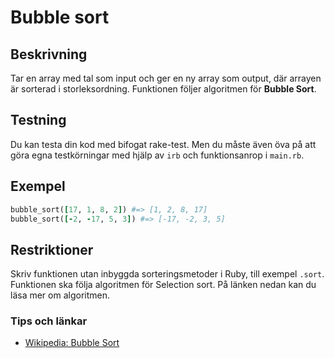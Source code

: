 # Bubble sort

## Beskrivning
Tar en array med tal som input och ger en ny array som output, där arrayen är sorterad i storleksordning. Funktionen följer algoritmen för **Bubble Sort**.

## Testning
Du kan testa din kod med bifogat rake-test. Men du måste även öva på att göra egna testkörningar med hjälp av `irb` och funktionsanrop i `main.rb`.

## Exempel
```` ruby
bubble_sort([17, 1, 8, 2]) #=> [1, 2, 8, 17]
bubble_sort([-2, -17, 5, 3]) #=> [-17, -2, 3, 5]
````

## Restriktioner
Skriv funktionen utan inbyggda sorteringsmetoder i Ruby, till exempel `.sort`. Funktionen ska följa algoritmen för Selection sort. På länken nedan kan du läsa mer om algoritmen.

### Tips och länkar
* [Wikipedia: Bubble Sort](https://en.wikipedia.org/wiki/Bubble_sort)